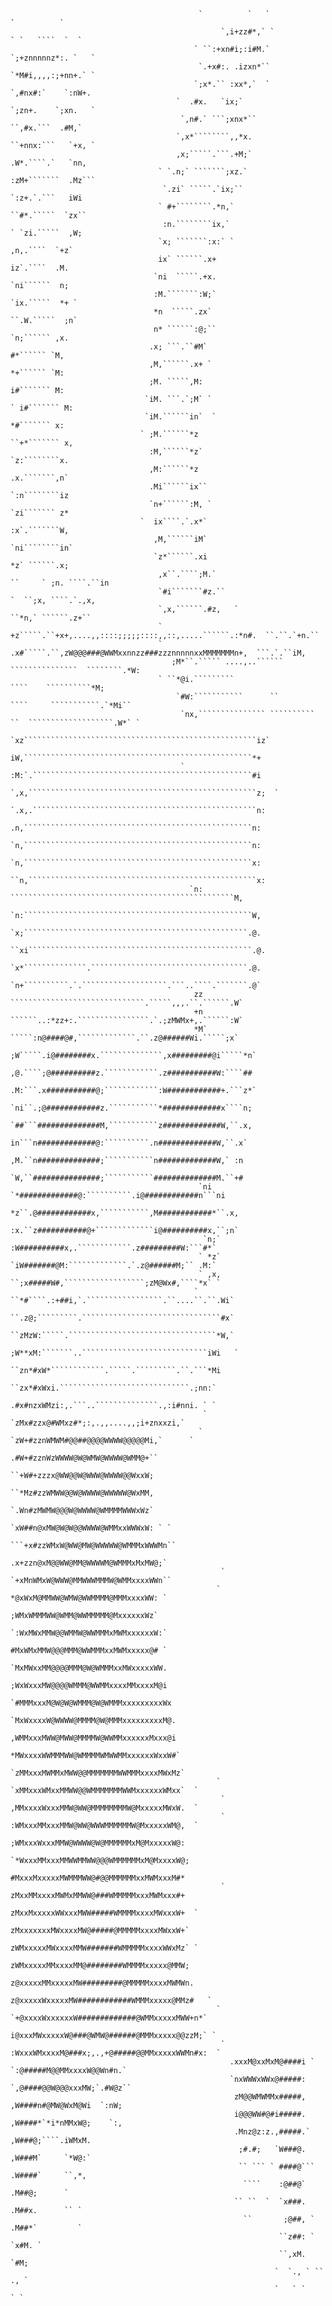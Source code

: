                                               `          `   `                      `          `                                                      
                                                   `,i+zz#*,` `                    ` `   ````  `  `                                                   
                                             ` ``:+xn#i;:i#M.`                       `;+znnnnnz*:. `   `                                              
                                              `.+x#:. .izxn*``                      `*M#i,,,,:;+nn+.` `                                               
                                             `;x*.`` :xx*,`  `                      `,#nx#:`    `:nW+.                                                
                                         `  .#x.   `ix;`                                `;zn+.    `;xn.   `                                           
                                          `,n#.` ```;xnx*``                              ``,#x.```  .#M,`                                             
                                         `,x*````````,,*x.                              ``+nnx:```   `+x, `                                           
                                         ,x;`````.```.+M;`                               .W*.````.`   `nn,                                            
                                     ` `.n;` ```````;xz.`                                 :zM+```````  .Mz```                                         
                                      `.zi` `````.`ix;``                                   `:z+.`.```   iWi                                           
                                     ` #+````````.*n,`                                      ``#*.`````  `zx``                                         
                                      :n.````````ix,`                                       ` `zi.`````  ,W;                                          
                                     `x; ```````:x:` `                                         ,n,.````  `+z`                                         
                                     ix` ``````.x+                                              iz`.````  .M.                                         
                                    `ni  `````.+x.                                              `ni``````  n;                                         
                                    :M.```````:W;`                                              `ix.`````  *+ `                                       
                                    *n  `````.zx`                                              ``.W.`````  ;n`                                        
                                    n* ``````:@;``                                               `n;`````` ,x.                                        
                                   .x; ```.``#M`                                                  #*`````` `M,                                        
                                   ,M,``````.x+ `                                                 *+`````` `M:                                        
                                   ;M. `````,M:                                                   i#``````` M:                                        
                                  `iM. ```.`;M` `                                               ` i#``````` M:                                        
                                  `iM.``````in`  `                                                *#``````` x:                                        
                                 ` ;M.``````*z                                                  ``+*``````` x,                                        
                                   :M,``````*z`                                                  `z:````````x.                                        
                                   ,M:``````*z                                                   .x.```````,n`                                        
                                   .Mi``````ix``                                                `:n````````iz                                         
                                   `n+``````:M, `                                               `zi``````` z*                                         
                                 `  ix````.`.x*`                                                :x`.```````W,                                         
                                    ,M,``````iM`                                               `ni````````in`                                         
                                    `z*``````.xi                                               *z` ``````.x;                                          
                                     ,x``.````;M.`                                   ``     ` ;n. ````.``in                                           
                                     `#i```````#z.``                                    `  ``;x, ````.`.,x,                                           
                                     `,x,``````.#z,   `                                   ``*n,` ``````.z+``                                          
                                     ` +z`````.``+x+,....,,::::;;;;;::::,,::,.....``````.:*n#.  ``.``.`+n.``                                          
                                     ` .x#`````.``,zW@@@###@WWMxxnnzz###zzznnnnnxxMMMMMMMn+,  ```.`.``iM,                                             
                                        ;M*``.````` ....,..``````          ```````````````  ````````.*W:                                              
                                     ` ``*@i.`````````                            ````    ``````````*M;                                               
                                         `#W:```````````      ``             ````     ```````````.`*Mi``                                              
                                          `nx,``````````````` ``````````   ``  ```````````````````.W*` `                                              
                                           `xz````````````````````````````````````````````````````iz`                                                 
                                            iW,```````````````````````````````````````````````````*+                                                  
                                          ` :M:`.`````````````````````````````````````````````````#i                                                  
                                           `,x,```````````````````````````````````````````````````z;  `                                               
                                           `.x,.``````````````````````````````````````````````````n:                                                  
                                            .n,```````````````````````````````````````````````````n:                                                  
                                            `n,```````````````````````````````````````````````````n:                                                  
                                            `n,```````````````````````````````````````````````````x:                                                  
                                           ``n,```````````````````````````````````````````````````x:                                                  
                                            `n: ``````````````````````````````````````````````````M,                                                  
                                            `n:```````````````````````````````````````````````````W,                                                  
                                            `x;``````````````````````````````````````````````````.@.                                                  
                                           ``xi``````````````````````````````````````````````````.@.                                                  
                                            `x*``````````````.```````````````````````````````````.@.                                                  
                                            `n+``````````.`.```````````````````.```..````.```````.@`                                                  
                                             zz ``````````````````````````````.`````,,,.``.``````.W`                                                  
                                             +n ``````..:*zz+:.````````````````.`.;zMWMx+,.``````:W`                                                  
                                             *M` `````:n@####@#,`````````````.``.z@######Wi.`````;x`                                                  
                                             ;W`````.i@########x.``````````````,x#########@i`````*n`                                                  
                                             ,@.````;@##########z.````````````.z###########W:````##                                                   
                                             .M:```.x###########@;````````````:W############+.```z*`                                                  
                                             `ni``.;@############z.```````````*#############x````n;                                                   
                                             `##```##############M,```````````z#############W,``.x,                                                   
                                              in```n#############@:``````````.n#############W,``.x`                                                   
                                              ,M.``n##############;```````````n#############W,` :n                                                    
                                              `W,``###############;```````````##############M.``+#                                                    
                                              `ni `*#############@:``````````.i@############n```ni                                                    
                                               *z``.@############x,```````````,M############*``.x,                                                    
                                               :x.``z###########@+`````````````i@##########x,``;n`                                                    
                                               `n;` :W##########x,.````````````.z#########W:```#*`                                                    
                                              ` *z` `iW#######@M:`````````````.`.z@######M;`` .M:`                                                    
                                              ` ,x, ``;x#####W#,``````````````````;zM@Wx#,````*x` `                                                   
                                             ` ``*#````.:+##i,`.`````````````````.``....``.``.Wi`                                                     
                                              ``.z@;`````````.```````````````````````````````#x`                                                      
                                              ``zMzW:`````.`````````````````````````````````*W,`                                                      
                                               ;W**xM:```````..````````````````````````````iWi   `                                                    
                                              ``zn*#xW*````````````.`````.`````````.``.```*Mi                                                         
                                               ``zx*#xWxi.`````````````````````````````.;nn:`                                                         
                                                 .#x#nzxWMzi:,.```..``````````````.,:i#nni. ` `                                                       
                                               `  `zMx#zzx@#WMxz#*;:,.,,....,,;i+znxxzi,`                                                             
                                              `    `zW+#zznWMWM#@@##@@@@WWWW@@@@@Mi,`      `                                                          
                                                    .#W+#zznWzWWWW@W@WMW@WWWW@WMM@+``                                                                 
                                                    ``+W#+zzzx@WW@@W@WWW@WWWW@@WxxW;                                                                  
                                                     ``*Mz#zzWMWW@@W@WWWW@WWWWW@WxMM,                                                                 
                                                      `.Wn#zMWMW@@@W@WWWW@WMMMMWWWxWz`                                                                
                                                      `xW##n@xMW@W@W@@WWWW@WMMxxWWWxW: ` `                                                            
                                                   ```+x#zzWMxW@WW@MW@WWWWW@WMMMxWWWMn``                                                              
                                                     .x+zzn@xM@@WW@MM@WWWWM@WMMMxMxMW@;`                                                              
                                                   ` `+xMnWMxW@WWW@MMWWWMMMW@WMMxxxxWWn``                                                             
                                                  `    *@xWxM@MMWW@WMW@WWMMMM@MMMxxxxWW: `                                                            
                                                        ;WMxWMMMWW@WMM@WWMMMMM@MxxxxxxWz`                                                             
                                                       `:WxMWxMMW@@WMMW@WWMMMxMWMxxxxxxW:`                                                            
                                                        #MxWMxMMW@@@MMM@WWMMMxxMWMxxxxx@# `                                                           
                                                       `MxMWxxMM@@@@MMM@W@WMMMxxMWxxxxxWW.                                                            
                                                       ;WxWxxxMW@@@@WMMM@WWMMxxxxMMxxxxM@i                                                            
                                                      `#MMMxxxM@W@W@WMMM@W@WMMMxxxxxxxxxWx                                                            
                                                      `MxWxxxxW@WWWW@MMMM@W@MMMxxxxxxxxxM@.                                                           
                                                      ,WMMxxxMWW@MWW@MMMMW@WWMMxxxxxxMxxx@i                                                           
                                                      *MWxxxxWWMMMWW@WMMMMWMWWMMxxxxxxWxxW#`                                                          
                                                     `zMMxxxMWMMxMWW@@MMMMMMMWWMMMxxxxMWxMz`                                                          
                                                  `  `xMMxxxWMxxMMWW@@WMMMMMMMWWMxxxxxxWMxx`  `                                                       
                                                   ` ,MMxxxxWxxxMMW@WW@MMMMMMMMW@MxxxxxMWxW.  `                                                       
                                                   ` :WMxxxMMxxxMMW@WW@WWWMMMMMMW@MxxxxxWM@,  `                                                       
                                                     ;WMxxxWxxxMMW@WWWW@W@MMMMMMxM@MxxxxxW@:                                                          
                                                    `*WxxxMMxxxMMWWMMWW@@@WMMMMMMxM@MxxxxW@;                                                          
                                                     #MxxxMxxxxxMWMMMWW@#@@MMMMMMxxMWMxxxM#*                                                          
                                                   ` zMxxMMxxxxMWMxMMWW@###WMMMMMxxxMWMxxx#+                                                          
                                                     zMxxMxxxxxWWxxxMWW#####WMMMMxxxxMWxxxW+  `                                                       
                                                     zMxxxxxxxMWxxxxMW@#####@MMMMMxxxxMWxxW+`                                                         
                                                     zWMxxxxxMWxxxxMMW#######WMMMMMxxxxWWxMz` `                                                       
                                                     zWMxxxxxMMxxxxMM@########WMMMMxxxxx@MMW;                                                         
                                                     z@xxxxxMMxxxxxMW#########@MMMMMxxxxMWMWn.                                                        
                                                     z@xxxxxWxxxxxMW############WMMMxxxxx@MMz#   `                                                    
                                                  ` `+@xxxxWxxxxxxW#############@WMMxxxxxMWW+n*`                                                      
                                                     i@xxxMWxxxxxW@###@WMW@######@MMMxxxxx@@zzM;` `                                                   
                                                   ` :WxxxWMxxxxM@###x;,.,+@#####@@MMxxxxxWWMn#x:  `                                                  
                                                     .xxxM@xxMxM@####i ` `:@#####M@@MMxxxxW@@Wn#n.`                                                   
                                                     `nxWWWxWWx@#####:   `,@####@@W@@@xxxMW;`.#W@z``                                                  
                                                      zM@@WMWMMx#####,    ,W####n#@MW@WxM@Wi  `:nW;                                                   
                                                      i@@@WW#@#i#####.    ,W####*`*i*nMMxW@;    `:,                                                   
                                                      .Mnz@z:z.,#####.`   ,W###@;````.iWMxM.                                                          
                                                       ;#.#;   `W###@.    ,W###M`     `*W@:`                                                          
                                                       `` ``` ` ####@```  .W####`     ``,*,                                                           
                                                        ````    :@##@`    .M##@;      `                                                               
                                                      `` ``  `  `x###.    .M##x.      `` `                                                            
                                                        ``       ;@##, `  .M##*`         `                                                            
                                                                ``z##: `  `x#M. `                                                                     
                                                                ``,xM.    `#M;                                                                        
                                                               `  `., ` `` ., `                                                                       
                                                               `   ` `    ` `                                                                         
                                                                                                              

